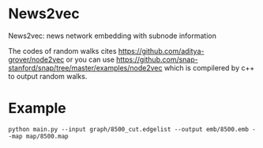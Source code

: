 # News2vec
News2vec: news network embedding with subnode information

The codes of random walks cites
    https://github.com/aditya-grover/node2vec
or you can use 
    https://github.com/snap-stanford/snap/tree/master/examples/node2vec
which is compilered by c++ to output random walks.

# Example
    python main.py --input graph/8500_cut.edgelist --output emb/8500.emb --map map/8500.map
   
